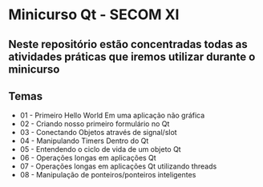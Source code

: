 # Minicurso Qt - SECOM XI
## Neste repositório estão concentradas todas as atividades práticas que iremos utilizar durante o minicurso
## Temas

- 01 - Primeiro Hello World Em uma aplicação não gráfica
- 02 - Criando nosso primeiro formulário no Qt
- 03 - Conectando Objetos através de signal/slot
- 04 - Manipulando Timers Dentro do Qt
- 05 - Entendendo o ciclo de vida de um objeto Qt
- 06 - Operações longas em aplicações Qt
- 07 - Operações longas em aplicações Qt utilizando threads
- 08 - Manipulação de ponteiros/ponteiros inteligentes

